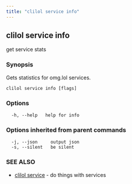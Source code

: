 ```yaml
---
title: "clilol service info"
---
```

## clilol service info

get service stats

### Synopsis

Gets statistics for omg.lol services.

```
clilol service info [flags]
```

### Options

```
  -h, --help   help for info
```

### Options inherited from parent commands

```
  -j, --json     output json
  -s, --silent   be silent
```

### SEE ALSO

* [clilol service](clilol_service.md)	 - do things with services

